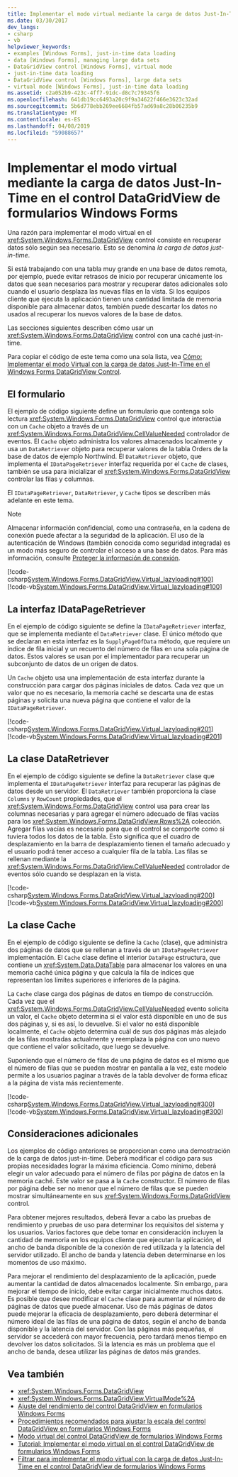 ```yaml
---
title: Implementar el modo virtual mediante la carga de datos Just-In-Time en el control DataGridView de formularios Windows Forms
ms.date: 03/30/2017
dev_langs:
- csharp
- vb
helpviewer_keywords:
- examples [Windows Forms], just-in-time data loading
- data [Windows Forms], managing large data sets
- DataGridView control [Windows Forms], virtual mode
- just-in-time data loading
- DataGridView control [Windows Forms], large data sets
- virtual mode [Windows Forms], just-in-time data loading
ms.assetid: c2a052b9-423c-4ff7-91dc-d8c7c79345f6
ms.openlocfilehash: 641db19cc6493a20c9f9a34622f466e3623c32ad
ms.sourcegitcommit: 5b6d778ebb269ee6684fb57ad69a8c28b06235b9
ms.translationtype: MT
ms.contentlocale: es-ES
ms.lasthandoff: 04/08/2019
ms.locfileid: "59088657"
---
```

# <a name="implementing-virtual-mode-with-just-in-time-data-loading-in-the-windows-forms-datagridview-control"></a>Implementar el modo virtual mediante la carga de datos Just-In-Time en el control DataGridView de formularios Windows Forms
Una razón para implementar el modo virtual en el <xref:System.Windows.Forms.DataGridView> control consiste en recuperar datos sólo según sea necesario. Esto se denomina *la carga de datos just-in-time*.  
  
 Si está trabajando con una tabla muy grande en una base de datos remota, por ejemplo, puede evitar retrasos de inicio por recuperar únicamente los datos que sean necesarios para mostrar y recuperar datos adicionales solo cuando el usuario desplaza las nuevas filas en la vista. Si los equipos cliente que ejecuta la aplicación tienen una cantidad limitada de memoria disponible para almacenar datos, también puede descartar los datos no usados al recuperar los nuevos valores de la base de datos.  
  
 Las secciones siguientes describen cómo usar un <xref:System.Windows.Forms.DataGridView> control con una caché just-in-time.  
  
 Para copiar el código de este tema como una sola lista, vea [Cómo: Implementar el modo Virtual con la carga de datos Just-In-Time en el Windows Forms DataGridView Control](virtual-mode-with-just-in-time-data-loading-in-the-datagrid.md).  
  
## <a name="the-form"></a>El formulario  
 El ejemplo de código siguiente define un formulario que contenga solo lectura <xref:System.Windows.Forms.DataGridView> control que interactúa con un `Cache` objeto a través de un <xref:System.Windows.Forms.DataGridView.CellValueNeeded> controlador de eventos. El `Cache` objeto administra los valores almacenados localmente y usa un `DataRetriever` objeto para recuperar valores de la tabla Orders de la base de datos de ejemplo Northwind. El `DataRetriever` objeto, que implementa el `IDataPageRetriever` interfaz requerida por el `Cache` de clases, también se usa para inicializar el <xref:System.Windows.Forms.DataGridView> controlar las filas y columnas.  
  
 El `IDataPageRetriever`, `DataRetriever`, y `Cache` tipos se describen más adelante en este tema.  
  
> [!NOTE]
>  Almacenar información confidencial, como una contraseña, en la cadena de conexión puede afectar a la seguridad de la aplicación. El uso de la autenticación de Windows (también conocida como seguridad integrada) es un modo más seguro de controlar el acceso a una base de datos. Para más información, consulte [Proteger la información de conexión](../../data/adonet/protecting-connection-information.md).  
  
 [!code-csharp[System.Windows.Forms.DataGridView.Virtual_lazyloading#100](~/samples/snippets/csharp/VS_Snippets_Winforms/System.Windows.Forms.DataGridView.Virtual_lazyloading/CS/lazyloading.cs#100)]
 [!code-vb[System.Windows.Forms.DataGridView.Virtual_lazyloading#100](~/samples/snippets/visualbasic/VS_Snippets_Winforms/System.Windows.Forms.DataGridView.Virtual_lazyloading/VB/lazyloading.vb#100)]  
  
## <a name="the-idatapageretriever-interface"></a>La interfaz IDataPageRetriever  
 En el ejemplo de código siguiente se define la `IDataPageRetriever` interfaz, que se implementa mediante el `DataRetriever` clase. El único método que se declaran en esta interfaz es la `SupplyPageOfData` método, que requiere un índice de fila inicial y un recuento del número de filas en una sola página de datos. Estos valores se usan por el implementador para recuperar un subconjunto de datos de un origen de datos.  
  
 Un `Cache` objeto usa una implementación de esta interfaz durante la construcción para cargar dos páginas iniciales de datos. Cada vez que un valor que no es necesario, la memoria caché se descarta una de estas páginas y solicita una nueva página que contiene el valor de la `IDataPageRetriever`.  
  
 [!code-csharp[System.Windows.Forms.DataGridView.Virtual_lazyloading#201](~/samples/snippets/csharp/VS_Snippets_Winforms/System.Windows.Forms.DataGridView.Virtual_lazyloading/CS/lazyloading.cs#201)]
 [!code-vb[System.Windows.Forms.DataGridView.Virtual_lazyloading#201](~/samples/snippets/visualbasic/VS_Snippets_Winforms/System.Windows.Forms.DataGridView.Virtual_lazyloading/VB/lazyloading.vb#201)]  
  
## <a name="the-dataretriever-class"></a>La clase DataRetriever  
 En el ejemplo de código siguiente se define la `DataRetriever` clase que implementa el `IDataPageRetriever` interfaz para recuperar las páginas de datos desde un servidor. El `DataRetriever` también proporciona la clase `Columns` y `RowCount` propiedades, que el <xref:System.Windows.Forms.DataGridView> control usa para crear las columnas necesarias y para agregar el número adecuado de filas vacías para los <xref:System.Windows.Forms.DataGridView.Rows%2A> colección. Agregar filas vacías es necesario para que el control se comporte como si tuviera todos los datos de la tabla. Esto significa que el cuadro de desplazamiento en la barra de desplazamiento tienen el tamaño adecuado y el usuario podrá tener acceso a cualquier fila de la tabla. Las filas se rellenan mediante la <xref:System.Windows.Forms.DataGridView.CellValueNeeded> controlador de eventos sólo cuando se desplazan en la vista.  
  
 [!code-csharp[System.Windows.Forms.DataGridView.Virtual_lazyloading#200](~/samples/snippets/csharp/VS_Snippets_Winforms/System.Windows.Forms.DataGridView.Virtual_lazyloading/CS/lazyloading.cs#200)]
 [!code-vb[System.Windows.Forms.DataGridView.Virtual_lazyloading#200](~/samples/snippets/visualbasic/VS_Snippets_Winforms/System.Windows.Forms.DataGridView.Virtual_lazyloading/VB/lazyloading.vb#200)]  
  
## <a name="the-cache-class"></a>La clase Cache  
 En el ejemplo de código siguiente se define la `Cache` (clase), que administra dos páginas de datos que se rellenan a través de un `IDataPageRetriever` implementación. El `Cache` clase define el interior `DataPage` estructura, que contiene un <xref:System.Data.DataTable> para almacenar los valores en una memoria caché única página y que calcula la fila de índices que representan los límites superiores e inferiores de la página.  
  
 La `Cache` clase carga dos páginas de datos en tiempo de construcción. Cada vez que el <xref:System.Windows.Forms.DataGridView.CellValueNeeded> evento solicita un valor, el `Cache` objeto determina si el valor está disponible en uno de sus dos páginas y, si es así, lo devuelve. Si el valor no está disponible localmente, el `Cache` objeto determina cuál de sus dos páginas más alejado de las filas mostradas actualmente y reemplaza la página con uno nuevo que contiene el valor solicitado, que luego se devuelve.  
  
 Suponiendo que el número de filas de una página de datos es el mismo que el número de filas que se pueden mostrar en pantalla a la vez, este modelo permite a los usuarios paginar a través de la tabla devolver de forma eficaz a la página de vista más recientemente.  
  
 [!code-csharp[System.Windows.Forms.DataGridView.Virtual_lazyloading#300](~/samples/snippets/csharp/VS_Snippets_Winforms/System.Windows.Forms.DataGridView.Virtual_lazyloading/CS/lazyloading.cs#300)]
 [!code-vb[System.Windows.Forms.DataGridView.Virtual_lazyloading#300](~/samples/snippets/visualbasic/VS_Snippets_Winforms/System.Windows.Forms.DataGridView.Virtual_lazyloading/VB/lazyloading.vb#300)]  
  
## <a name="additional-considerations"></a>Consideraciones adicionales  
 Los ejemplos de código anteriores se proporcionan como una demostración de la carga de datos just-in-time. Deberá modificar el código para sus propias necesidades lograr la máxima eficiencia. Como mínimo, deberá elegir un valor adecuado para el número de filas por página de datos en la memoria caché. Este valor se pasa a la `Cache` constructor. El número de filas por página debe ser no menor que el número de filas que se pueden mostrar simultáneamente en sus <xref:System.Windows.Forms.DataGridView> control.  
  
 Para obtener mejores resultados, deberá llevar a cabo las pruebas de rendimiento y pruebas de uso para determinar los requisitos del sistema y los usuarios. Varios factores que debe tomar en consideración incluyen la cantidad de memoria en los equipos cliente que ejecutan la aplicación, el ancho de banda disponible de la conexión de red utilizada y la latencia del servidor utilizado. El ancho de banda y latencia deben determinarse en los momentos de uso máximo.  
  
 Para mejorar el rendimiento del desplazamiento de la aplicación, puede aumentar la cantidad de datos almacenados localmente. Sin embargo, para mejorar el tiempo de inicio, debe evitar cargar inicialmente muchos datos. Es posible que desee modificar el `Cache` clase para aumentar el número de páginas de datos que puede almacenar. Uso de más páginas de datos puede mejorar la eficacia de desplazamiento, pero deberá determinar el número ideal de las filas de una página de datos, según el ancho de banda disponible y la latencia del servidor. Con las páginas más pequeñas, el servidor se accederá con mayor frecuencia, pero tardará menos tiempo en devolver los datos solicitados. Si la latencia es más un problema que el ancho de banda, desea utilizar las páginas de datos más grandes.  
  
## <a name="see-also"></a>Vea también

- <xref:System.Windows.Forms.DataGridView>
- <xref:System.Windows.Forms.DataGridView.VirtualMode%2A>
- [Ajuste del rendimiento del control DataGridView en formularios Windows Forms](performance-tuning-in-the-windows-forms-datagridview-control.md)
- [Procedimientos recomendados para ajustar la escala del control DataGridView en formularios Windows Forms](best-practices-for-scaling-the-windows-forms-datagridview-control.md)
- [Modo virtual del control DataGridView de formularios Windows Forms](virtual-mode-in-the-windows-forms-datagridview-control.md)
- [Tutorial: Implementar el modo virtual en el control DataGridView de formularios Windows Forms](implementing-virtual-mode-wf-datagridview-control.md)
- [Filtrar para implementar el modo virtual con la carga de datos Just-In-Time en el control DataGridView de formularios Windows Forms](virtual-mode-with-just-in-time-data-loading-in-the-datagrid.md)
